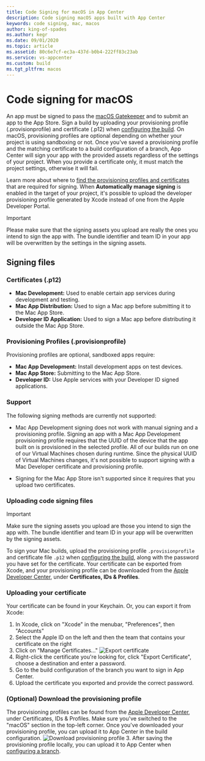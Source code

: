 ```yaml
---
title: Code Signing for macOS in App Center
description: Code signing macOS apps built with App Center
keywords: code signing, mac, macos
author: king-of-spades
ms.author: kegr
ms.date: 09/01/2020
ms.topic: article
ms.assetid: 80c6e7cf-ec3a-437d-b0b4-222ff83c23ab
ms.service: vs-appcenter
ms.custom: build
ms.tgt_pltfrm: macos
---
```


# Code signing for macOS
An app must be signed to pass the [macOS Gatekeeper](https://support.apple.com/HT202491) and to submit an app to the App Store. Sign a build by uploading your provisioning profile (.provisionprofile) and certificate (.p12) when [configuring the build](index.md). On macOS, provisioning profiles are optional depending on whether your project is using sandboxing or not. Once you've saved a provisioning profile and the matching certificate to a build configuration of a branch, App Center will sign your app with the provided assets regardless of the settings of your project. When you provide a certificate only, it must match the project settings, otherwise it will fail.

Learn more about where to [find the provisioning profiles and certificates](#uploading-code-signing-files) that are required for signing. When **Automatically manage signing** is enabled in the target of your project, it's possible to upload the developer provisioning profile generated by Xcode instead of one from the Apple Developer Portal.

> [!IMPORTANT]
> Please make sure that the signing assets you upload are really the ones you intend to sign the app with. The bundle identifier and team ID in your app will be overwritten by the settings in the signing assets.

## Signing files
### Certificates (.p12)
- **Mac Development:** Used to enable certain app services during development and testing.
- **Mac App Distribution:** Used to sign a Mac app before submitting it to the Mac App Store.
- **Developer ID Application:** Used to sign a Mac app before distributing it outside the Mac App Store.

### Provisioning Profiles (.provisionprofile)
Provisioning profiles are optional, sandboxed apps require:
- **Mac App Development:** Install development apps on test devices.
- **Mac App Store:** Submitting to the Mac App Store.
- **Developer ID:** Use Apple services with your Developer ID signed applications.

### Support
The following signing methods are currently not supported:
- Mac App Development signing does not work with manual signing and a provisioning profile. Signing an app with a Mac App Development provisioning profile requires that the UUID of the device that the app built on is provisioned in the selected profile. All of our builds run on one of our Virtual Machines chosen during runtime. Since the physical UUID of Virtual Machines changes, it's not possible to support signing with a Mac Developer certificate and provisioning profile.

- Signing for the Mac App Store isn't supported since it requires that you upload two certificates.

### Uploading code signing files
> [!IMPORTANT]
> Make sure the signing assets you upload are those you intend to sign the app with. The bundle identifier and team ID in your app will be overwritten by the signing assets.

To sign your Mac builds, upload the provisioning profile `.provisionprofile` and certificate file `.p12` when [configuring the build](~/build/macos/index.md), along with the password you have set for the certificate. Your certificate can be exported from Xcode, and your provisioning profile can be downloaded from the [Apple Developer Center](https://developer.apple.com/account/), under **Certificates, IDs & Profiles**.

### Uploading your certificate
Your certificate can be found in your Keychain. Or, you can export it from Xcode:

1. In Xcode, click on "Xcode" in the menubar, "Preferences", then "Accounts"
2. Select the Apple ID on the left and then the team that contains your certificate on the right
3. Click on "Manage Certificates..."
   ![Export certificate](images/xcode-certificate-export.jpg)
4. Right-click the certificate you're looking for, click "Export Certificate", choose a destination and enter a password.
5. Go to the build configuration of the branch you want to sign in App Center. 
6. Upload the certificate you exported and provide the correct password.

### (Optional) Download the provisioning profile
The provisioning profiles can be found from the [Apple Developer Center](https://developer.apple.com/account/), under Certificates, IDs & Profiles. Make sure you've switched to the "macOS" section in the top-left corner. Once you've downloaded your provisioning profile, you can upload it to App Center in the build configuration.
![Download provisioning profile](images/provisioning-profile-blurred.png)
3. After saving the provisioning profile locally, you can upload it to App Center when [configuring a branch](~/build/macos/index.md).

[xcode-certificate-export]: images/xcode-certificate-export.jpg
[download-provisioning-profile]: images/provisioning-profile-blurred.png
